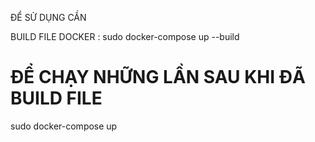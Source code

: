 ĐỂ SỬ DỤNG CẦN

BUILD FILE DOCKER : sudo docker-compose up --build

# ĐỂ CHẠY NHỮNG LẦN SAU KHI ĐÃ BUILD FILE
sudo docker-compose up 